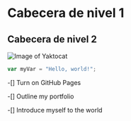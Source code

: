 # Cabecera de nivel 1
## Cabecera de nivel 2
![Image of Yaktocat](https://octodex.github.com/images/yaktocat.png)


``` javascript
var myVar = "Hello, world!";
```


-[] Turn on GitHub Pages

-[] Outline my portfolio

-[] Introduce myself to the world
